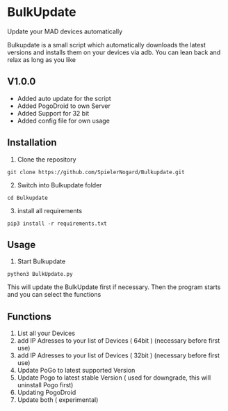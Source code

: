 
# BulkUpdate
Update your MAD devices automatically
  
Bulkupdate is a small script which automatically downloads the latest versions and installs them on your devices via adb. You can lean back and relax as long as you like
## V1.0.0
- Added auto update for the script
- Added PogoDroid to own Server
- Added Support for 32 bit
- Added config file for own usage
## Installation

1. Clone the repository
````
git clone https://github.com/SpielerNogard/Bulkupdate.git
````
2. Switch into Bulkupdate folder
````
cd Bulkupdate
````
3. install all requirements
````
pip3 install -r requirements.txt
````

## Usage

1. Start Bulkupdate
````
python3 BulkUpdate.py
````

This will update the BulkUpdate first if necessary. Then the program starts and you can select the functions

## Functions
1. List all your Devices
2. add IP Adresses to your list of Devices ( 64bit ) (necessary before first use)
3. add IP Adresses to your list of Devices ( 32bit ) (necessary before first use)
4. Update PoGo to latest supported Version
5. Update Pogo to latest stable Version ( used for downgrade, this will uninstall Pogo first)
6. Updating PogoDroid
7. Update both ( experimental)

